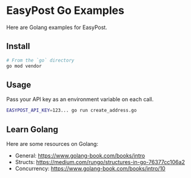 # EasyPost Go Examples

Here are Golang examples for EasyPost.

## Install

```bash
# From the `go` directory
go mod vendor
```

## Usage

Pass your API key as an environment variable on each call.

```bash
EASYPOST_API_KEY=123... go run create_address.go
```

## Learn Golang

Here are some resources on Golang:

* General: https://www.golang-book.com/books/intro
* Structs: https://medium.com/rungo/structures-in-go-76377cc106a2
* Concurrency: https://www.golang-book.com/books/intro/10
